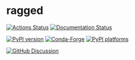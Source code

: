 # ragged

[![Actions Status][actions-badge]][actions-link]
[![Documentation Status][rtd-badge]][rtd-link]

[![PyPI version][pypi-version]][pypi-link]
[![Conda-Forge][conda-badge]][conda-link]
[![PyPI platforms][pypi-platforms]][pypi-link]

[![GitHub Discussion][github-discussions-badge]][github-discussions-link]

<!-- SPHINX-START -->

<!-- prettier-ignore-start -->
[actions-badge]:            https://github.com/jpivarski/ragged/workflows/CI/badge.svg
[actions-link]:             https://github.com/jpivarski/ragged/actions
[conda-badge]:              https://img.shields.io/conda/vn/conda-forge/ragged
[conda-link]:               https://github.com/conda-forge/ragged-feedstock
[github-discussions-badge]: https://img.shields.io/static/v1?label=Discussions&message=Ask&color=blue&logo=github
[github-discussions-link]:  https://github.com/jpivarski/ragged/discussions
[pypi-link]:                https://pypi.org/project/ragged/
[pypi-platforms]:           https://img.shields.io/pypi/pyversions/ragged
[pypi-version]:             https://img.shields.io/pypi/v/ragged
[rtd-badge]:                https://readthedocs.org/projects/ragged/badge/?version=latest
[rtd-link]:                 https://ragged.readthedocs.io/en/latest/?badge=latest

<!-- prettier-ignore-end -->
